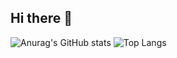 ## Hi there 👋

![Anurag's GitHub stats](https://github-readme-stats.vercel.app/api?username=Sobhan-asadi&show_icons=true&theme=ambient_gradient)
![Top Langs](https://github-readme-stats.vercel.app/api/top-langs/?username=Sobhan-asadi&hide_progress=true)
